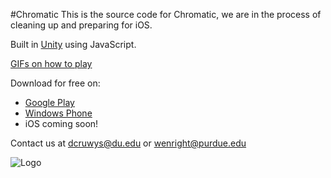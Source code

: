 #Chromatic
This is the source code for Chromatic, we are in the process of cleaning up and preparing for iOS.

Built in <a href="http://unity3d.com/">Unity</a> using JavaScript.

<a href="http://imgur.com/gallery/X4JFR">GIFs on how to play</a>

Download for free on:
* <a href="https://play.google.com/store/apps/details?id=com.WD40.Chromatic">Google Play</a>
* <a href="http://www.windowsphone.com/en-us/store/app/chromatic/54ccd15d-0672-4a37-8bcc-1f19f09b5bcc">Windows Phone</a>
* iOS coming soon!


Contact us at dcruwys@du.edu or wenright@purdue.edu


![Logo](https://github.com/wenright/Chromatic/blob/master/Assets/Art/Logos/Chromatic-logo.png)
